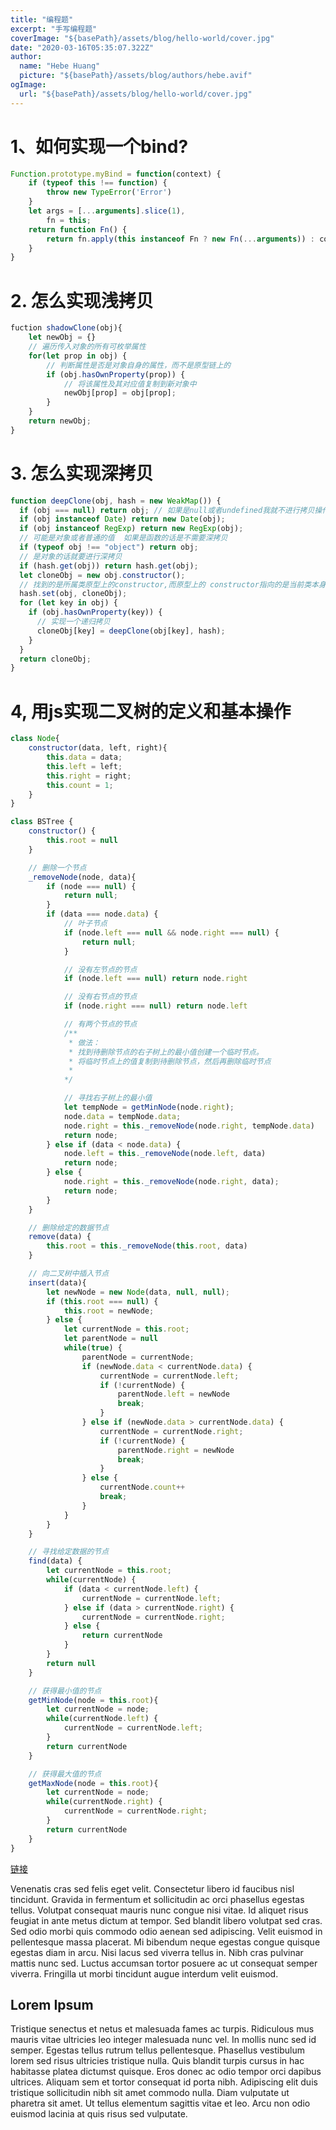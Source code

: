 ```yaml
---
title: "编程题"
excerpt: "手写编程题"
coverImage: "${basePath}/assets/blog/hello-world/cover.jpg"
date: "2020-03-16T05:35:07.322Z"
author:
  name: "Hebe Huang"
  picture: "${basePath}/assets/blog/authors/hebe.avif"
ogImage:
  url: "${basePath}/assets/blog/hello-world/cover.jpg"
---
```


# 1、如何实现一个bind?
```javascript
Function.prototype.myBind = function(context) {
    if (typeof this !== function) {
        throw new TypeError('Error')
    }
    let args = [...arguments].slice(1),
        fn = this;
    return function Fn() {
        return fn.apply(this instanceof Fn ? new Fn(...arguments)) : context, args.concat(...arguments)))
    }
}
```

# 2. 怎么实现浅拷贝
```javascript
fuction shadowClone(obj){
    let newObj = {}
    // 遍历传入对象的所有可枚举属性
    for(let prop in obj) {
        // 判断属性是否是对象自身的属性，而不是原型链上的
        if (obj.hasOwnProperty(prop)) {
            // 将该属性及其对应值复制到新对象中
            newObj[prop] = obj[prop];
        }
    }
    return newObj;
}
```

# 3. 怎么实现深拷贝
```javascript
function deepClone(obj, hash = new WeakMap()) {
  if (obj === null) return obj; // 如果是null或者undefined我就不进行拷贝操作
  if (obj instanceof Date) return new Date(obj);
  if (obj instanceof RegExp) return new RegExp(obj);
  // 可能是对象或者普通的值  如果是函数的话是不需要深拷贝
  if (typeof obj !== "object") return obj;
  // 是对象的话就要进行深拷贝
  if (hash.get(obj)) return hash.get(obj);
  let cloneObj = new obj.constructor();
  // 找到的是所属类原型上的constructor,而原型上的 constructor指向的是当前类本身
  hash.set(obj, cloneObj);
  for (let key in obj) {
    if (obj.hasOwnProperty(key)) {
      // 实现一个递归拷贝
      cloneObj[key] = deepClone(obj[key], hash);
    }
  }
  return cloneObj;
}
```

# 4, 用js实现二叉树的定义和基本操作
```javascript
class Node{
    constructor(data, left, right){
        this.data = data;
        this.left = left;
        this.right = right;
        this.count = 1;
    }
}
```
```javascript
class BSTree {
    constructor() {
        this.root = null
    }

    // 删除一个节点
    _removeNode(node, data){
        if (node === null) {
            return null;
        }
        if (data === node.data) {
            // 叶子节点
            if (node.left === null && node.right === null) {
                return null;
            }

            // 没有左节点的节点
            if (node.left === null) return node.right

            // 没有右节点的节点
            if (node.right === null) return node.left

            // 有两个节点的节点
            /**
             * 做法：
             * 找到待删除节点的右子树上的最小值创建一个临时节点。
             * 将临时节点上的值复制到待删除节点，然后再删除临时节点
             * 
            */

            // 寻找右子树上的最小值
            let tempNode = getMinNode(node.right);
            node.data = tempNode.data;
            node.right = this._removeNode(node.right, tempNode.data)
            return node;
        } else if (data < node.data) {
            node.left = this._removeNode(node.left, data)
            return node;
        } else {
            node.right = this._removeNode(node.right, data);
            return node;
        }
    }

    // 删除给定的数据节点
    remove(data) {
        this.root = this._removeNode(this.root, data)
    }

    // 向二叉树中插入节点
    insert(data){
        let newNode = new Node(data, null, null);
        if (this.root === null) {
            this.root = newNode;
        } else {
            let currentNode = this.root;
            let parentNode = null
            while(true) {
                parentNode = currentNode;
                if (newNode.data < currentNode.data) {
                    currentNode = currentNode.left;
                    if (!currentNode) {
                        parentNode.left = newNode
                        break;
                    }
                } else if (newNode.data > currentNode.data) {
                    currentNode = currentNode.right;
                    if (!currentNode) {
                        parentNode.right = newNode
                        break;
                    }
                } else {
                    currentNode.count++
                    break;
                }
            }
        }
    }

    // 寻找给定数据的节点
    find(data) {
        let currentNode = this.root;
        while(currentNode) {
            if (data < currentNode.left) {
                currentNode = currentNode.left;
            } else if (data > currentNode.right) {
                currentNode = currentNode.right;
            } else {
                return currentNode
            }
        }
        return null
    }

    // 获得最小值的节点
    getMinNode(node = this.root){
        let currentNode = node;
        while(currentNode.left) {
            currentNode = currentNode.left;
        }
        return currentNode
    }

    // 获得最大值的节点
    getMaxNode(node = this.root){
        let currentNode = node;
        while(currentNode.right) {
            currentNode = currentNode.right;
        }
        return currentNode
    }
}
```
[链接](https://fe.ecool.fun/topic/68c29b20-6b2f-4efa-b6f7-772cc7958084?orderBy=updateTime&order=desc&tagId=26)


Venenatis cras sed felis eget velit. Consectetur libero id faucibus nisl tincidunt. Gravida in fermentum et sollicitudin ac orci phasellus egestas tellus. Volutpat consequat mauris nunc congue nisi vitae. Id aliquet risus feugiat in ante metus dictum at tempor. Sed blandit libero volutpat sed cras. Sed odio morbi quis commodo odio aenean sed adipiscing. Velit euismod in pellentesque massa placerat. Mi bibendum neque egestas congue quisque egestas diam in arcu. Nisi lacus sed viverra tellus in. Nibh cras pulvinar mattis nunc sed. Luctus accumsan tortor posuere ac ut consequat semper viverra. Fringilla ut morbi tincidunt augue interdum velit euismod.

## Lorem Ipsum

Tristique senectus et netus et malesuada fames ac turpis. Ridiculous mus mauris vitae ultricies leo integer malesuada nunc vel. In mollis nunc sed id semper. Egestas tellus rutrum tellus pellentesque. Phasellus vestibulum lorem sed risus ultricies tristique nulla. Quis blandit turpis cursus in hac habitasse platea dictumst quisque. Eros donec ac odio tempor orci dapibus ultrices. Aliquam sem et tortor consequat id porta nibh. Adipiscing elit duis tristique sollicitudin nibh sit amet commodo nulla. Diam vulputate ut pharetra sit amet. Ut tellus elementum sagittis vitae et leo. Arcu non odio euismod lacinia at quis risus sed vulputate.
